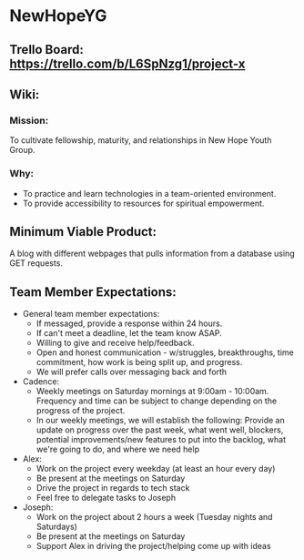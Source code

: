 # NewHopeYG

## Trello Board: https://trello.com/b/L6SpNzg1/project-x

## Wiki:

### Mission: 
To cultivate fellowship, maturity, and relationships in New Hope Youth Group.

### Why:
* To practice and learn technologies in a team-oriented environment.
* To provide accessibility to resources for spiritual empowerment.

## Minimum Viable Product:
A blog with different webpages that pulls information from a database using GET requests.

## Team Member Expectations:
* General team member expectations:
    * If messaged, provide a response within 24 hours.
    * If can't meet a deadline, let the team know ASAP.
    * Willing to give and receive help/feedback.
    * Open and honest communication - w/struggles, breakthroughs, time commitment, how work is being split up, and progress.
    * We will prefer calls over messaging back and forth
* Cadence:
    * Weekly meetings on Saturday mornings at 9:00am - 10:00am. Frequency and time can be subject to change depending on the progress of the project. 
    * In our weekly meetings, we will establish the following: Provide an update on progress over the past week, what went well, blockers, potential improvements/new features to put into the backlog, what we're going to do, and where we need help
* Alex:
    * Work on the project every weekday (at least an hour every day)
    * Be present at the meetings on Saturday
    * Drive the project in regards to tech stack
    * Feel free to delegate tasks to Joseph
* Joseph:
    * Work on the project about 2 hours a week (Tuesday nights and Saturdays)
    * Be present at the meetings on Saturday
    * Support Alex in driving the project/helping come up with ideas
